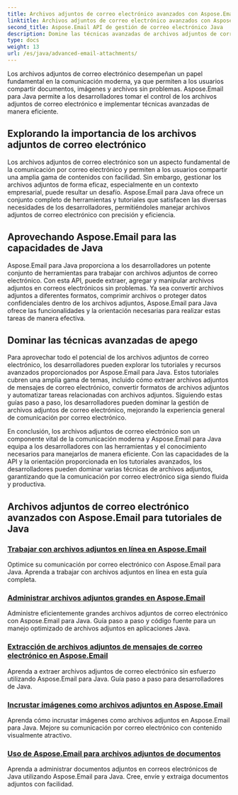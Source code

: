 ```yaml
---
title: Archivos adjuntos de correo electrónico avanzados con Aspose.Email para Java
linktitle: Archivos adjuntos de correo electrónico avanzados con Aspose.Email para Java
second_title: Aspose.Email API de gestión de correo electrónico Java
description: Domine las técnicas avanzadas de archivos adjuntos de correo electrónico con Aspose.Email para Java. Explore tutoriales para manejar archivos adjuntos de manera eficiente.
type: docs
weight: 13
url: /es/java/advanced-email-attachments/
---
```


Los archivos adjuntos de correo electrónico desempeñan un papel fundamental en la comunicación moderna, ya que permiten a los usuarios compartir documentos, imágenes y archivos sin problemas. Aspose.Email para Java permite a los desarrolladores tomar el control de los archivos adjuntos de correo electrónico e implementar técnicas avanzadas de manera eficiente.

## Explorando la importancia de los archivos adjuntos de correo electrónico

Los archivos adjuntos de correo electrónico son un aspecto fundamental de la comunicación por correo electrónico y permiten a los usuarios compartir una amplia gama de contenidos con facilidad. Sin embargo, gestionar los archivos adjuntos de forma eficaz, especialmente en un contexto empresarial, puede resultar un desafío. Aspose.Email para Java ofrece un conjunto completo de herramientas y tutoriales que satisfacen las diversas necesidades de los desarrolladores, permitiéndoles manejar archivos adjuntos de correo electrónico con precisión y eficiencia.

## Aprovechando Aspose.Email para las capacidades de Java

Aspose.Email para Java proporciona a los desarrolladores un potente conjunto de herramientas para trabajar con archivos adjuntos de correo electrónico. Con esta API, puede extraer, agregar y manipular archivos adjuntos en correos electrónicos sin problemas. Ya sea convertir archivos adjuntos a diferentes formatos, comprimir archivos o proteger datos confidenciales dentro de los archivos adjuntos, Aspose.Email para Java ofrece las funcionalidades y la orientación necesarias para realizar estas tareas de manera efectiva.

## Dominar las técnicas avanzadas de apego

Para aprovechar todo el potencial de los archivos adjuntos de correo electrónico, los desarrolladores pueden explorar los tutoriales y recursos avanzados proporcionados por Aspose.Email para Java. Estos tutoriales cubren una amplia gama de temas, incluido cómo extraer archivos adjuntos de mensajes de correo electrónico, convertir formatos de archivos adjuntos y automatizar tareas relacionadas con archivos adjuntos. Siguiendo estas guías paso a paso, los desarrolladores pueden dominar la gestión de archivos adjuntos de correo electrónico, mejorando la experiencia general de comunicación por correo electrónico.

En conclusión, los archivos adjuntos de correo electrónico son un componente vital de la comunicación moderna y Aspose.Email para Java equipa a los desarrolladores con las herramientas y el conocimiento necesarios para manejarlos de manera eficiente. Con las capacidades de la API y la orientación proporcionada en los tutoriales avanzados, los desarrolladores pueden dominar varias técnicas de archivos adjuntos, garantizando que la comunicación por correo electrónico siga siendo fluida y productiva.

## Archivos adjuntos de correo electrónico avanzados con Aspose.Email para tutoriales de Java
### [Trabajar con archivos adjuntos en línea en Aspose.Email](./working-with-inline-attachments/)
Optimice su comunicación por correo electrónico con Aspose.Email para Java. Aprenda a trabajar con archivos adjuntos en línea en esta guía completa.
### [Administrar archivos adjuntos grandes en Aspose.Email](./managing-large-attachments/)
Administre eficientemente grandes archivos adjuntos de correo electrónico con Aspose.Email para Java. Guía paso a paso y código fuente para un manejo optimizado de archivos adjuntos en aplicaciones Java.
### [Extracción de archivos adjuntos de mensajes de correo electrónico en Aspose.Email](./extracting-attachments-from-email-messages/)
Aprenda a extraer archivos adjuntos de correo electrónico sin esfuerzo utilizando Aspose.Email para Java. Guía paso a paso para desarrolladores de Java.
### [Incrustar imágenes como archivos adjuntos en Aspose.Email](./embedding-images-as-attachments/)
Aprenda cómo incrustar imágenes como archivos adjuntos en Aspose.Email para Java. Mejore su comunicación por correo electrónico con contenido visualmente atractivo.
### [Uso de Aspose.Email para archivos adjuntos de documentos](./using-aspose-email-for-document-attachments/)
Aprenda a administrar documentos adjuntos en correos electrónicos de Java utilizando Aspose.Email para Java. Cree, envíe y extraiga documentos adjuntos con facilidad.